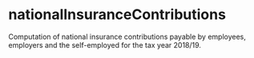 # nationalInsuranceContributions
Computation of national insurance contributions payable by employees, employers and the self-employed for the tax year 2018/19.
